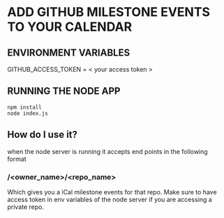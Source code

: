 # ADD GITHUB MILESTONE EVENTS TO YOUR CALENDAR #

## ENVIRONMENT VARIABLES ##
GITHUB_ACCESS_TOKEN = < your access token >

## RUNNING THE NODE APP ##
```
npm install
node index.js
```

## How do I use it? ##
when the node server is running it accepts end points in the following format

### <serverip>/<owner_name>/<repo_name> ###

Which gives you a iCal milestone events for that repo. Make sure to have access token in env variables of the node server if you are accessing a private repo.
